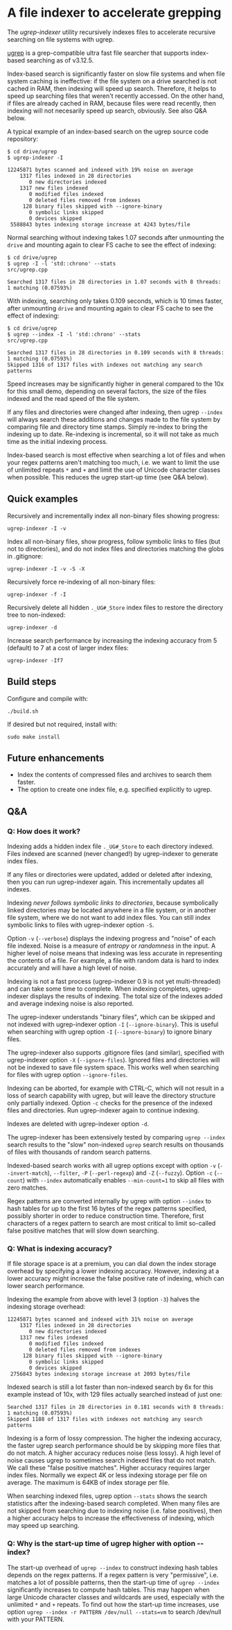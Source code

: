 A file indexer to accelerate grepping
=====================================

The *ugrep-indexer* utility recursively indexes files to accelerate recursive
searching on file systems with ugrep.

[ugrep](https://github.com/Genivia/ugrep) is a grep-compatible ultra fast file
searcher that supports index-based searching as of v3.12.5.

Index-based search is significantly faster on slow file systems and when file
system caching is ineffective: if the file system on a drive searched is not
cached in RAM, then indexing will speed up search.  Therefore, it helps to
speed up searching files that weren't recently accessed.  On the other hand, if
files are already cached in RAM, because files were read recently, then
indexing will not necesarily speed up search, obviously.  See also Q&A below.

A typical example of an index-based search on the ugrep source code repository:

    $ cd drive/ugrep
    $ ugrep-indexer -I

    12245871 bytes scanned and indexed with 19% noise on average
        1317 files indexed in 28 directories
           0 new directories indexed
        1317 new files indexed
           0 modified files indexed
           0 deleted files removed from indexes
         128 binary files skipped with --ignore-binary
           0 symbolic links skipped
           0 devices skipped
     5588843 bytes indexing storage increase at 4243 bytes/file

Normal searching without indexing takes 1.07 seconds after unmounting the
`drive` and mounting again to clear FS cache to see the effect of indexing:

    $ cd drive/ugrep
    $ ugrep -I -l 'std::chrono' --stats
    src/ugrep.cpp

    Searched 1317 files in 28 directories in 1.07 seconds with 8 threads: 1 matching (0.07593%)

With indexing, searching only takes 0.109 seconds, which is 10 times faster,
after unmounting `drive` and mounting again to clear FS cache to see the effect
of indexing:

    $ cd drive/ugrep
    $ ugrep --index -I -l 'std::chrono' --stats
    src/ugrep.cpp

    Searched 1317 files in 28 directories in 0.109 seconds with 8 threads: 1 matching (0.07593%)
    Skipped 1316 of 1317 files with indexes not matching any search patterns

Speed increases may be significantly higher in general compared to the 10x for
this small demo, depending on several factors, the size of the files indexed
and the read speed of the file system.

If any files and directories were changed after indexing, then ugrep `--index`
will always search these additions and changes made to the file system by
comparing file and directory time stamps.  Simply re-index to bring the
indexing up to date.  Re-indexing is incremental, so it will not take as much
time as the initial indexing process.

Index-based search is most effective when searching a lot of files and when
your regex patterns aren't matching too much, i.e. we want to limit the use of
unlimited repeats `*` and `+` and limit the use of Unicode character classes
when possible.  This reduces the ugrep start-up time (see Q&A below).

Quick examples
--------------

Recursively and incrementally index all non-binary files showing progress:

    ugrep-indexer -I -v

Index all non-binary files, show progress, follow symbolic links to files (but
not to directories), and do not index files and directories matching the globs
in .gitignore:

    ugrep-indexer -I -v -S -X

Recursively force re-indexing of all non-binary files:

    ugrep-indexer -f -I

Recursively delete all hidden `._UG#_Store` index files to restore the
directory tree to non-indexed:

    ugrep-indexer -d

Increase search performance by increasing the indexing accuracy from 5
(default) to 7 at a cost of larger index files:

    ugrep-indexer -If7

Build steps
-----------

Configure and compile with:

    ./build.sh

If desired but not required, install with:

    sudo make install

Future enhancements
-------------------

- Index the contents of compressed files and archives to search them faster.
- The option to create one index file, e.g. specified explicitly to ugrep.

Q&A
---

### Q: How does it work?

Indexing adds a hidden index file `._UG#_Store` to each directory indexed.
Files indexed are scanned (never changed!) by ugrep-indexer to generate index
files.

If any files or directories were updated, added or deleted after indexing, then
you can run ugrep-indexer again.  This incrementally updates all indexes.

Indexing *never follows symbolic links to directories*, because symbolically
linked directories may be located anywhere in a file system, or in another file
system, where we do not want to add index files.  You can still index symbolic
links to files with ugrep-indexer option `-S`.

Option `-v` (`--verbose`) displays the indexing progress and "noise" of each
file indexed.  Noise is a measure of *entropy* or *randomness* in the input.  A
higher level of noise means that indexing was less accurate in representing the
contents of a file.  For example, a file with random data is hard to index
accurately and will have a high level of noise.

Indexing is not a fast process (ugrep-indexer 0.9 is not yet multi-threaded)
and can take some time to complete.  When indexing completes, ugrep-indexer
displays the results of indexing.  The total size of the indexes added and
average indexing noise is also reported.

The ugrep-indexer understands "binary files", which can be skipped and not
indexed with ugrep-indexer option `-I` (`--ignore-binary`).  This is useful
when searching with ugrep option `-I` (`--ignore-binary`) to ignore binary
files.

The ugrep-indexer also supports .gitignore files (and similar), specified with
ugrep-indexer option `-X` (`--ignore-files`).  Ignored files and directories
will not be indexed to save file system space.  This works well when searching
for files with ugrep option `--ignore-files`.

Indexing can be aborted, for example with CTRL-C, which will not result in a
loss of search capability with ugrep, but will leave the directory structure
only partially indexed.  Option `-c` checks for the presence of the indexed
files and directories.  Run ugrep-indexer again to continue indexing.

Indexes are deleted with ugrep-indexer option `-d`.

The ugrep-indexer has been extensively tested by comparing `ugrep --index`
search results to the "slow" non-indexed `ugrep` search results on thousands of
files with thousands of random search patterns.

Indexed-based search works with all ugrep options except with option `-v`
(`--invert-match`), `--filter`, `-P` (`--perl-regexp`) and `-Z` (`--fuzzy`).
Option `-c` (`--count`) with `--index` automatically enables `--min-count=1` to
skip all files with zero matches.

Regex patterns are converted internally by ugrep with option `--index` to hash
tables for up to the first 16 bytes of the regex patterns specified, possibly
shorter in order to reduce construction time.  Therefore, first characters of a
regex pattern to search are most critical to limit so-called false positive
matches that will slow down searching.

### Q: What is indexing accuracy?

If file storage space is at a premium, you can dial down the index storage
overhead by specifying a lower indexing accuracy.  However, indexing at a lower
accuracy might increase the false positive rate of indexing, which can lower
search performance.

Indexing the example from above with level 3 (option `-3`) halves the indexing
storage overhead:

    12245871 bytes scanned and indexed with 31% noise on average
        1317 files indexed in 28 directories
           0 new directories indexed
        1317 new files indexed
           0 modified files indexed
           0 deleted files removed from indexes
         128 binary files skipped with --ignore-binary
           0 symbolic links skipped
           0 devices skipped
     2756843 bytes indexing storage increase at 2093 bytes/file

Indexed search is still a lot faster than non-indexed search by 6x for this
example instead of 10x, with 129 files actually searched instead of just one:

    Searched 1317 files in 28 directories in 0.181 seconds with 8 threads: 1 matching (0.07593%)
    Skipped 1188 of 1317 files with indexes not matching any search patterns

Indexing is a form of lossy compression.  The higher the indexing accuracy, the
faster ugrep search performance should be by skipping more files that do not
match.  A higher accuracy reduces noise (less lossy).  A high level of noise
causes ugrep to sometimes search indexed files that do not match.  We call
these "false positive matches".  Higher accuracy requires larger index files.
Normally we expect 4K or less indexing storage per file on average.  The
maximum is 64KB of index storage per file.

When searching indexed files, ugrep option `--stats` shows the search
statistics after the indexing-based search completed.  When many files are not
skipped from searching due to indexing noise (i.e. false positives), then a
higher accuracy helps to increase the effectiveness of indexing, which may
speed up searching.

### Q: Why is the start-up time of ugrep higher with option --index?

The start-up overhead of `ugrep --index` to construct indexing hash tables
depends on the regex patterns.  If a regex pattern is very "permissive", i.e.
matches a lot of possible patterns, then the start-up time of `ugrep --index`
significantly increases to compute hash tables.  This may happen when large
Unicode character classes and wildcards are used, especially with the unlimited
`*` and `+` repeats.  To find out how the start-up time increases, use option
`ugrep --index -r PATTERN /dev/null --stats=vm` to search /dev/null with your
PATTERN.
